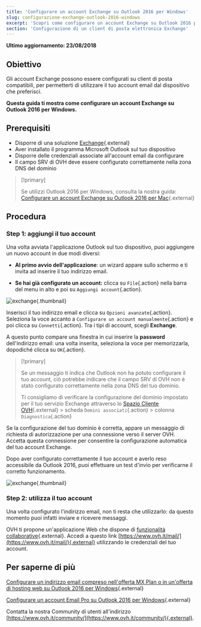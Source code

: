 ```yaml
---
title: 'Configurare un account Exchange su Outlook 2016 per Windows'
slug: configurazione-exchange-outlook-2016-windows
excerpt: 'Scopri come configurare un account Exchange su Outlook 2016 per Windows'
section: 'Configurazione di un client di posta elettronica Exchange'
---
```


**Ultimo aggiornamento: 23/08/2018**

## Obiettivo

Gli account Exchange possono essere configurati su client di posta compatibili, per permetterti di utilizzare il tuo account email dal dispositivo che preferisci. 

**Questa guida ti mostra come configurare un account Exchange su Outlook 2016 per Windows.**

## Prerequisiti

- Disporre di una soluzione [Exchange](https://www.ovh.it/emails/){.external}
- Aver installato il programma Microsoft Outlook sul tuo dispositivo
- Disporre delle credenziali associate all'account email da configurare 
- Il campo SRV di OVH deve essere configurato correttamente nella zona DNS del dominio

> [!primary]
>
> Se utilizzi Outlook 2016 per Windows, consulta la nostra guida: [Configurare un account Exchange su Outlook 2016 per Mac](https://docs.ovh.com/it/microsoft-collaborative-solutions/configurazione-exchange-outlook-2016-mac){.external}
>

## Procedura

### Step 1: aggiungi il tuo account

Una volta avviata l'applicazione Outlook sul tuo dispositivo, puoi aggiungere un nuovo account in due modi diversi:

- **Al primo avvio dell'applicazione**: un wizard appare sullo schermo e ti invita ad inserire il tuo indirizzo email.

- **Se hai già configurato un account:** clicca su `File`{.action} nella barra del menu in alto e poi su `Aggiungi account`{.action}.

![exchange](images/configuration-outlook-2016-windows-step1.png){.thumbnail}

Inserisci il tuo indirizzo email e clicca su `Opzioni avanzate`{.action}. Seleziona la voce accanto a `Configurare un account manualmente`{.action} e poi clicca su `Connetti`{.action}. Tra i tipi di account, scegli **Exchange**.

A questo punto compare una finestra in cui inserire la **password** dell'indirizzo email: una volta inserita, seleziona la voce per memorizzarla, dopodiché clicca su `OK`{.action}.

> [!primary]
>
> Se un messaggio ti indica che Outlook non ha potuto configurare il tuo account, ciò potrebbe indicare che il campo SRV di OVH non è stato configurato correttamente nella zona DNS del tuo dominio. 
>
> Ti consigliamo di verificare la configurazione del dominio impostato per il tuo servizio Exchange attraverso lo [Spazio Cliente OVH](https://www.ovh.com/auth/?action=gotomanager&from=https://www.ovh.it/&ovhSubsidiary=it){.external} > scheda `Domini associati`{.action} > colonna `Diagnostica`{.action}
>

Se la configurazione del tuo dominio è corretta, appare un messaggio di richiesta di autorizzazione per una connessione verso il server OVH. Accetta questa connessione per consentire la configurazione automatica del tuo account Exchange. 

Dopo aver configurato correttamente il tuo account e averlo reso accessibile da Outlook 2016, puoi effettuare un test d'invio per verificarne il corretto funzionamento. 

![exchange](images/configuration-outlook-2016-windows-exchange-step2.png){.thumbnail}

### Step 2: utilizza il tuo account

Una volta configurato l'indirizzo email, non ti resta che utilizzarlo: da questo momento puoi infatti inviare e ricevere messaggi.

OVH ti propone un'applicazione Web che dispone di [funzionalità collaborative](https://www.ovh.it/emails/){.external}. Accedi a questo link [https://www.ovh.it/mail/](https://www.ovh.it/mail/){.external} utilizzando le credenziali del tuo account.

## Per saperne di più

[Configurare un indirizzo email compreso nell'offerta MX Plan o in un'offerta di hosting web su Outlook 2016 per Windows](https://docs.ovh.com/it/emails/configurazione-outlook-2016/){.external}

[Configurare un account Email Pro su Outlook 2016 per Windows](https://docs.ovh.com/it/emails-pro/configurazione-outlook-2016/){.external}

Contatta la nostra Community di utenti all'indirizzo [https://www.ovh.it/community/](https://www.ovh.it/community/){.external}.